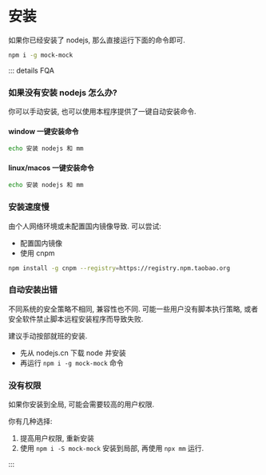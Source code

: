 # 安装
如果你已经安装了 nodejs, 那么直接运行下面的命令即可.
``` sh
npm i -g mock-mock
```

::: details FQA
### 如果没有安装 nodejs 怎么办?
你可以手动安装, 也可以使用本程序提供了一键自动安装命令.

#### window 一键安装命令
``` bash
echo 安装 nodejs 和 mm
```

#### linux/macos 一键安装命令
``` sh
echo 安装 nodejs 和 mm
```

### 安装速度慢
由个人网络环境或未配置国内镜像导致.
可以尝试:
- 配置国内镜像
- 使用 cnpm
  
``` sh
npm install -g cnpm --registry=https://registry.npm.taobao.org
```

### 自动安装出错
不同系统的安全策略不相同, 兼容性也不同.
可能一些用户没有脚本执行策略, 或者安全软件禁止脚本远程安装程序而导致失败.

建议手动按部就班的安装.
- 先从 nodejs.cn 下载 node 并安装
- 再运行 `npm i -g mock-mock` 命令

### 没有权限
如果你安装到全局, 可能会需要较高的用户权限.

你有几种选择:
1. 提高用户权限, 重新安装
2. 使用 `npm i -S mock-mock` 安装到局部, 再使用 `npx mm` 运行.

:::
